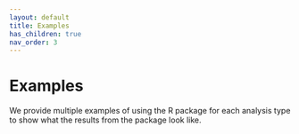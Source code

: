 ```yaml
---
layout: default
title: Examples
has_children: true
nav_order: 3
---
```


# Examples

We provide multiple examples of using the R package for each analysis type to show what the results from the package look like.
